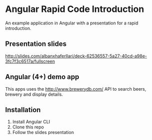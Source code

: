 # Angular Rapid Code Introduction
An example application in Angular with a presentation for a rapid introduction.

## Presentation slides
http://slides.com/albanxhaferllari/deck-62536557-5a27-40cd-a98e-3fc7f3c6517a/fullscreen

## Angular (4+) demo app
This apps uses the http://www.brewerydb.com/ API to search beers, brewery and 
display details.

## Installation

1. Install Angular CLI
2. Clone this repo
3. Follow the slides presentation

